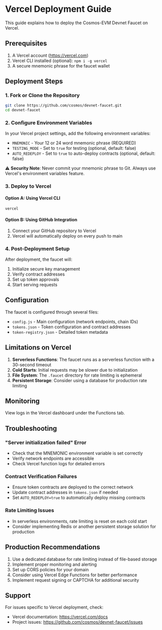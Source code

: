 # Vercel Deployment Guide

This guide explains how to deploy the Cosmos-EVM Devnet Faucet on Vercel.

## Prerequisites

1. A Vercel account (https://vercel.com)
2. Vercel CLI installed (optional): `npm i -g vercel`
3. A secure mnemonic phrase for the faucet wallet

## Deployment Steps

### 1. Fork or Clone the Repository

```bash
git clone https://github.com/cosmos/devnet-faucet.git
cd devnet-faucet
```

### 2. Configure Environment Variables

In your Vercel project settings, add the following environment variables:

- `MNEMONIC` - Your 12 or 24 word mnemonic phrase (REQUIRED)
- `TESTING_MODE` - Set to `true` for testing (optional, default: false)
- `AUTO_REDEPLOY` - Set to `true` to auto-deploy contracts (optional, default: false)

⚠️ **Security Note**: Never commit your mnemonic phrase to Git. Always use Vercel's environment variables feature.

### 3. Deploy to Vercel

#### Option A: Using Vercel CLI
```bash
vercel
```

#### Option B: Using GitHub Integration
1. Connect your GitHub repository to Vercel
2. Vercel will automatically deploy on every push to main

### 4. Post-Deployment Setup

After deployment, the faucet will:
1. Initialize secure key management
2. Verify contract addresses
3. Set up token approvals
4. Start serving requests

## Configuration

The faucet is configured through several files:

- `config.js` - Main configuration (network endpoints, chain IDs)
- `tokens.json` - Token configuration and contract addresses
- `token-registry.json` - Detailed token metadata

## Limitations on Vercel

1. **Serverless Functions**: The faucet runs as a serverless function with a 30-second timeout
2. **Cold Starts**: Initial requests may be slower due to initialization
3. **File System**: The `.faucet` directory for rate limiting is ephemeral
4. **Persistent Storage**: Consider using a database for production rate limiting

## Monitoring

View logs in the Vercel dashboard under the Functions tab.

## Troubleshooting

### "Server initialization failed" Error
- Check that the MNEMONIC environment variable is set correctly
- Verify network endpoints are accessible
- Check Vercel function logs for detailed errors

### Contract Verification Failures
- Ensure token contracts are deployed to the correct network
- Update contract addresses in `tokens.json` if needed
- Set `AUTO_REDEPLOY=true` to automatically deploy missing contracts

### Rate Limiting Issues
- In serverless environments, rate limiting is reset on each cold start
- Consider implementing Redis or another persistent storage solution for production

## Production Recommendations

1. Use a dedicated database for rate limiting instead of file-based storage
2. Implement proper monitoring and alerting
3. Set up CORS policies for your domain
4. Consider using Vercel Edge Functions for better performance
5. Implement request signing or CAPTCHA for additional security

## Support

For issues specific to Vercel deployment, check:
- Vercel documentation: https://vercel.com/docs
- Project issues: https://github.com/cosmos/devnet-faucet/issues